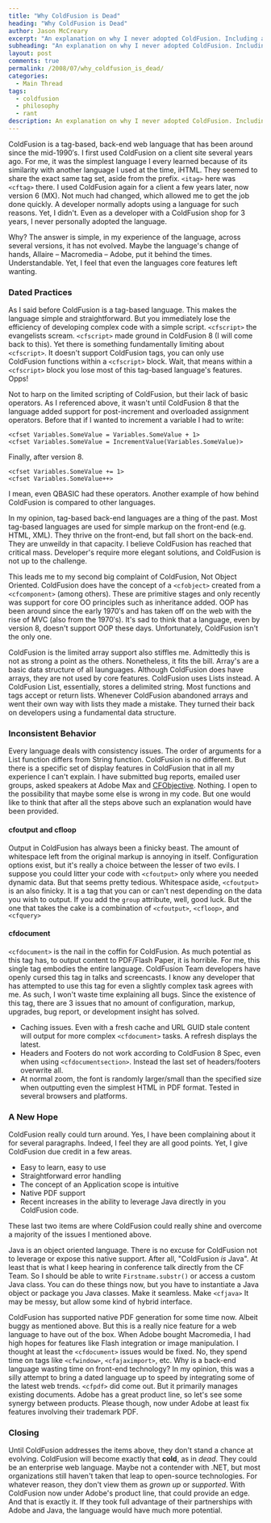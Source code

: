```yaml
---
title: "Why ColdFusion is Dead"
heading: "Why ColdFusion is Dead"
author: Jason McCreary
excerpt: "An explanation on why I never adopted ColdFusion. Including a deeper look at several features, or lack thereof, that drive me nuts and some suggestions on how things could turn around."
subheading: "An explanation on why I never adopted ColdFusion. Including a deeper look at several features, or lack thereof, that drive me nuts and some suggestions on how things could turn around."
layout: post
comments: true
permalink: /2008/07/why_coldfusion_is_dead/
categories:
  - Main Thread
tags:
  - coldfusion
  - philosophy
  - rant
description: An explanation on why I never adopted ColdFusion. Including a deeper look at lacking features and suggestions for language improvements.
---
```

ColdFusion is a tag-based, back-end web language that has been around since the mid-1990′s. I first used ColdFusion on a client site several years ago. For me, it was the simplest language I every learned because of its similarity with another language I used at the time, iHTML. They seemed to share the exact same tag set, aside from the prefix. `<itag>` here was `<cftag>` there. I used ColdFusion again for a client a few years later, now version 6 (MX). Not much had changed, which allowed me to get the job done quickly. A developer normally adopts using a language for such reasons. Yet, I didn't. Even as a developer with a ColdFusion shop for 3 years, I never personally adopted the language.

Why? The answer is simple, in my experience of the language, across several versions, it has not evolved. Maybe the language's change of hands, Allaire – Macromedia – Adobe, put it behind the times. Understandable. Yet, I feel that even the languages core features left wanting.

### Dated Practices

As I said before ColdFusion is a tag-based language. This makes the language simple and straightforward. But you immediately lose the efficiency of developing complex code with a simple script. `<cfscript>` the evangelists scream. `<cfscript>` made ground in ColdFusion 8 (I will come back to this). Yet there is something fundamentally limiting about `<cfscript>`. It doesn't support ColdFusion tags, you can only use ColdFusion functions within a `<cfscript>` block. Wait, that means within a `<cfscript>` block you lose most of this tag-based language's features. Opps!

Not to harp on the limited scripting of ColdFusion, but their lack of basic operators. As I referenced above, it wasn't until ColdFusion 8 that the language added support for post-increment and overloaded assignment operators. Before that if I wanted to increment a variable I had to write:

    <cfset Variables.SomeValue = Variables.SomeValue + 1>
    <cfset Variables.SomeValue = IncrementValue(Variables.SomeValue)>
    

Finally, after version 8.

    <cfset Variables.SomeValue += 1>
    <cfset Variables.SomeValue++>
    

I mean, even QBASIC had these operators. Another example of how behind ColdFusion is compared to other languages.

In my opinion, tag-based back-end languages are a thing of the past. Most tag-based languages are used for simple markup on the front-end (e.g. HTML, XML). They thrive on the front-end, but fall short on the back-end. They are unweildy in that capacity. I believe ColdFusion has reached that critical mass. Developer's require more elegant solutions, and ColdFusion is not up to the challenge.

This leads me to my second big complaint of ColdFusion, Not Object Oriented. ColdFusion does have the concept of a `<cfobject>` created from a `<cfcomponent>` (among others). These are primitive stages and only recently was support for core OO principles such as inheritance added. OOP has been around since the early 1970′s and has taken off on the web with the rise of MVC (also from the 1970′s). It's sad to think that a language, even by version 8, doesn't support OOP these days. Unfortunately, ColdFusion isn't the only one. 

ColdFusion is the limited array support also stiffles me. Admittedly this is not as strong a point as the others. Nonetheless, it fits the bill. Array's are a basic data structure of all launguages. Although ColdFusion does have arrays, they are not used by core features. ColdFusion uses Lists instead. A ColdFusion List, essentially, stores a delimited string. Most functions and tags accept or return lists. Whenever ColdFusion abandoned arrays and went their own way with lists they made a mistake. They turned their back on developers using a fundamental data structure.

### Inconsistent Behavior

Every language deals with consistency issues. The order of arguments for a List function differs from String function. ColdFusion is no different. But there is a specific set of display features in ColdFusion that in all my experience I can't explain. I have submitted bug reports, emailed user groups, asked speakers at Adobe Max and [CFObjective][1]. Nothing. I open to the possibility that maybe some else is wrong in my code. But one would like to think that after all the steps above such an explanation would have been provided.

#### cfoutput and cfloop

Output in ColdFusion has always been a finicky beast. The amount of whitespace left from the original markup is annoying in itself. Configuration options exist, but it's really a choice between the lesser of two evils. I suppose you could litter your code with `<cfoutput>` only where you needed dynamic data. But that seems pretty tedious. Whitespace aside, `<cfoutput>` is an also finicky. It is a tag that you can or can't nest depending on the data you wish to output. If you add the `group` attribute, well, good luck. But the one that takes the cake is a combination of `<cfoutput>`, `<cfloop>`, and `<cfquery>`

#### cfdocument

`<cfdocument>` is the nail in the coffin for ColdFusion. As much potential as this tag has, to output content to PDF/Flash Paper, it is horrible. For me, this single tag embodies the entire language. ColdFusion Team developers have openly cursed this tag in talks and screencasts. I know any developer that has attempted to use this tag for even a slightly complex task agrees with me. As such, I won't waste time explaining all bugs. Since the existence of this tag, there are 3 issues that no amount of configuration, markup, upgrades, bug report, or development insight has solved.

*   Caching issues. Even with a fresh cache and URL GUID stale content will output for more complex `<cfdocument>` tasks. A refresh displays the latest.
*   Headers and Footers do not work according to ColdFusion 8 Spec, even when using `<cfdocumentsection>`. Instead the last set of headers/footers overwrite all.
*   At normal zoom, the font is randomly larger/small than the specified size when outputting even the simplest HTML in PDF format. Tested in several browsers and platforms.

### A New Hope

ColdFusion really could turn around. Yes, I have been complaining about it for several paragraphs. Indeed, I feel they are all good points. Yet, I give ColdFusion due credit in a few areas.

*   Easy to learn, easy to use
*   Straightforward error handling
*   The concept of an Application scope is intuitive
*   Native PDF support
*   Recent increases in the ability to leverage Java directly in you ColdFusion code.

These last two items are where ColdFusion could really shine and overcome a majority of the issues I mentioned above.

Java is an object oriented language. There is no excuse for ColdFusion not to leverage or expose this native support. After all, "ColdFusion *is* Java". At least that is what I keep hearing in conference talk directly from the CF Team. So I should be able to write `Firstname.substr()` or access a custom Java class. You can do these things now, but you have to instantiate a Java object or package you Java classes. Make it seamless. Make `<cfjava>` It may be messy, but allow some kind of hybrid interface.

ColdFusion has supported native PDF generation for some time now. Albeit buggy as mentioned above. But this is a really nice feature for a web language to have out of the box. When Adobe bought Macromedia, I had high hopes for features like Flash integration or image manipulation. I thought at least the `<cfdocument>` issues would be fixed. No, they spend time on tags like `<cfwindow>`, `<cfajaximport>`, etc. Why is a back-end language wasting time on front-end technology? In my opinion, this was a silly attempt to bring a dated language up to speed by integrating some of the latest web trends. `<cfpdf>` did come out. But it primarily manages existing documents. Adobe has a great product line, so let's see some synergy between products. Please though, now under Adobe at least fix features involving their trademark PDF.

### Closing

Until ColdFusion addresses the items above, they don't stand a chance at evolving. ColdFusion will become exactly that **cold**, as in *dead*. They could be an enterprise web language. Maybe not a contender with .NET, but most organizations still haven't taken that leap to open-source technologies. For whatever reason, they don't view them as *grown up* or *supported*. With ColdFusion now under Adobe's product line, that could provide an edge. And that is exactly it. If they took full advantage of their partnerships with Adobe and Java, the language would have much more potential.

 [1]: http://cfobjective.com
